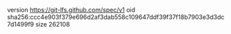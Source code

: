 version https://git-lfs.github.com/spec/v1
oid sha256:ccc4e903f379e696d2af3dab558c109647ddf39f37f18b7903e3d3dc7d1499f9
size 262108
